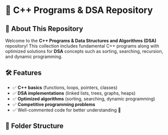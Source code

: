 # 🚀 C++ Programs & DSA Repository

## 📌 About This Repository
Welcome to the **C++ Programs & Data Structures and Algorithms (DSA)** repository! This collection includes fundamental C++ programs along with optimized solutions for **DSA** concepts such as sorting, searching, recursion, and dynamic programming.

## 🛠️ Features
- ✅ **C++ basics** (functions, loops, pointers, classes)
- ✅ **DSA implementations** (linked lists, trees, graphs, heaps)
- ✅ **Optimized algorithms** (sorting, searching, dynamic programming)
- ✅ **Competitive programming problems**
- ✅ Well-commented code for better understanding 📝

## 📂 Folder Structure
